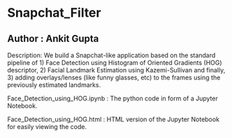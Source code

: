 # Snapchat_Filter

## Author : Ankit Gupta

Description: We build a Snapchat-like application based on the standard pipeline of 1) Face Detection using Histogram of Oriented Gradients (HOG) descriptor, 2) Facial Landmark Estimation using Kazemi-Sullivan and finally, 3) adding overlays/lenses (like funny glasses, etc) to the frames using the previously estimated landmarks.

Face_Detection_using_HOG.ipynb : The python code in form of a Jupyter Notebook.

Face_Detection_using_HOG.html : HTML version of the Jupyter Notebook for easily viewing the code.
